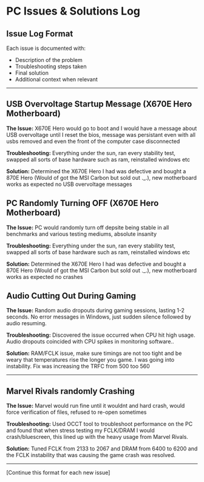 # PC Issues & Solutions Log

## Issue Log Format
Each issue is documented with:
- Description of the problem
- Troubleshooting steps taken
- Final solution
- Additional context when relevant

---
## USB Overvoltage Startup Message (X670E Hero Motherboard)
**The Issue:**
X670E Hero would go to boot and I would have a message about USB overvoltage until I reset the bios, message was persistant even with all usbs removed and even the
front of the computer case disconnected

**Troubleshooting:**
Everything under the sun, ran every stability test, swapped all sorts of base hardware such as ram, reinstalled windows etc

**Solution:**
Determined the X670E Hero I had was defective and bought a 870E Hero (Would of got the MSI Carbon but sold out ._.), new motherboard works as expected no USB overvoltage messages



## PC Randomly Turning OFF (X670E Hero Motherboard)
**The Issue:**
PC would randomly turn off depsite being stable in all benchmarks and various testing mediums, absolute insanity

**Troubleshooting:**
Everything under the sun, ran every stability test, swapped all sorts of base hardware such as ram, reinstalled windows etc

**Solution:**
Determined the X670E Hero I had was defective and bought a 870E Hero (Would of got the MSI Carbon but sold out ._.), new motherboard works as expected no crashes

## Audio Cutting Out During Gaming
**The Issue:**
Random audio dropouts during gaming sessions, lasting 1-2 seconds. No error messages in Windows, just sudden silence followed by audio resuming.

**Troubleshooting:**
Discovered the issue occurred when CPU hit high usage. Audio dropouts coincided with CPU spikes in monitoring software..

**Solution:**
RAM/FCLK issue, make sure timings are not too tight and be weary that temperatures rise the longer you game. I was going into instability. Fix was increasing the TRFC from 500 too 560

---

## Marvel Rivals randomly Crashing
**The Issue:**
Marvel would run fine until it wouldnt and hard crash, would force verification of files, refused to re-open sometimes

**Troubleshooting:**
Used OCCT tool to troubleshoot performance on the PC and found that when stress testing my FCLK/DRAM I would crash/bluescreen, this lined up with the heavy usage from Marvel Rivals. 

**Solution:**
Tuned FCLK from 2133 to 2067 and DRAM from 6400 to 6200 and the FCLK instability that was causing the game crash was resolved.

---

[Continue this format for each new issue]
